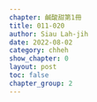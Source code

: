 ```yaml
---
chapter: 鹹酸甜第1冊
title: 011-020
author: Siau Lah-jih
date: 2022-08-02
category: chheh
show_chapter: 0
layout: post
toc: false
chapter_group: 2
---
```


